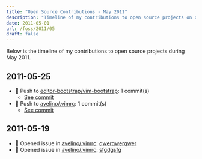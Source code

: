```yaml
---
title: "Open Source Contributions - May 2011"
description: "Timeline of my contributions to open source projects on GitHub during May 2011."
date: 2011-05-01
url: /foss/2011/05
draft: false
---
```


Below is the timeline of my contributions to open source projects during May 2011.

## 2011-05-25

- 🔨 Push to [editor-bootstrap/vim-bootstrap](https://github.com/editor-bootstrap/vim-bootstrap): 1 commit(s)
  - [See commit](https://github.com/editor-bootstrap/vim-bootstrap/commits/main/?author=avelino&since=2011-05-25&until=2011-05-25)
- 🔨 Push to [avelino/.vimrc](https://github.com/avelino/.vimrc): 1 commit(s)
  - [See commit](https://github.com/avelino/.vimrc/commits/main/?author=avelino&since=2011-05-25&until=2011-05-25)

## 2011-05-19

- 🐛 Opened issue in [avelino/.vimrc](https://github.com/avelino/.vimrc): [qwerqwerqwer](https://github.com/avelino/.vimrc/issues/3)
- 🐛 Opened issue in [avelino/.vimrc](https://github.com/avelino/.vimrc): [sfgdgsfg](https://github.com/avelino/.vimrc/issues/2)

